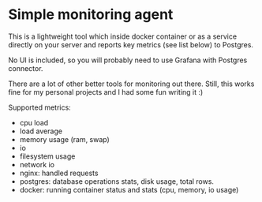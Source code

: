 # Simple monitoring agent

This is a lightweight tool which inside docker container or as a service directly on your server and reports key 
metrics (see list below) to Postgres.

No UI is included, so you will probably need to use Grafana with Postgres connector.

There are a lot of other better tools for monitoring out there. Still, this works fine for my personal projects
and I had some fun writing it :)

Supported metrics:
 - cpu load
 - load average
 - memory usage (ram, swap)
 - io
 - filesystem usage
 - network io
 - nginx: handled requests
 - postgres: database operations stats, disk usage, total rows.
 - docker: running container status and stats (cpu, memory, io usage)
